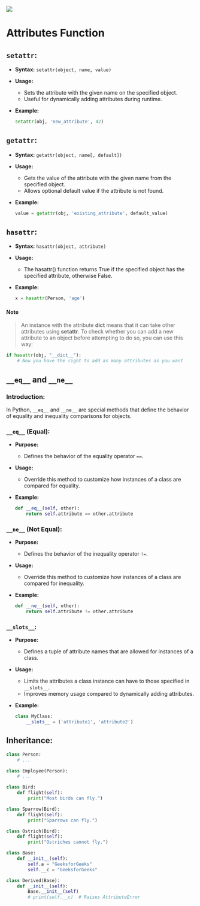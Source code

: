

![](https://image.slidesharecdn.com/python-inheritance-221229153155-5a061320/75/pythoninheritancepptx-1-2048.jpg?cb=1672328400)

# Attributes Function

## `setattr`:

- **Syntax:** `setattr(object, name, value)`

- **Usage:**
  - Sets the attribute with the given name on the specified object.
  - Useful for dynamically adding attributes during runtime.

- **Example:**
  ```python
  setattr(obj, 'new_attribute', 42)
  ```

## `getattr`:

- **Syntax:** `getattr(object, name[, default])`

- **Usage:**
  - Gets the value of the attribute with the given name from the specified object.
  - Allows optional default value if the attribute is not found.

- **Example:**
  ```python
  value = getattr(obj, 'existing_attribute', default_value)
  ```

## `hasattr`:

- **Syntax:** `hasattr(object, attribute)`

- **Usage:**
  - The hasattr() function returns True if the specified object has the specified attribute, otherwise False.

- **Example:**

  ```python
  x = hasattr(Person, 'age')
  ```

#### Note

> An instance with the attribute **__dict__** means that it can take other attributes using **setattr**. To check whether you can add a new attribute to an object before attempting to do so, you can use this way:

```python
if hasattr(obj, "__dict__"):
    # Now you have the right to add as many attributes as you want
```

## `__eq__` and `__ne__`

### Introduction:

In Python, `__eq__` and `__ne__` are special methods that define the behavior of equality and inequality comparisons for objects.

### `__eq__` (Equal):

- **Purpose:**
  - Defines the behavior of the equality operator `==`.

- **Usage:**
  - Override this method to customize how instances of a class are compared for equality.

- **Example:**
  ```python
  def __eq__(self, other):
      return self.attribute == other.attribute
  ```

### `__ne__` (Not Equal):

- **Purpose:**
  - Defines the behavior of the inequality operator `!=`.

- **Usage:**
  - Override this method to customize how instances of a class are compared for inequality.

- **Example:**
  ```python
  def __ne__(self, other):
      return self.attribute != other.attribute
  ```

### `__slots__`:

- **Purpose:**
  - Defines a tuple of attribute names that are allowed for instances of a class.

- **Usage:**
  - Limits the attributes a class instance can have to those specified in `__slots__`.
  - Improves memory usage compared to dynamically adding attributes.

- **Example:**
  ```python
  class MyClass:
      __slots__ = ('attribute1', 'attribute2')
  ```

## Inheritance:

```python
class Person:
    # ...

class Employee(Person):
    # ...
```

```python
class Bird:
    def flight(self):
        print("Most birds can fly.")

class Sparrow(Bird):
    def flight(self):
        print("Sparrows can fly.")

class Ostrich(Bird):
    def flight(self):
        print("Ostriches cannot fly.")
```

```python
class Base:
    def __init__(self):
        self.a = "GeeksforGeeks"
        self.__c = "GeeksforGeeks"

class Derived(Base):
    def __init__(self):
        Base.__init__(self)
        # print(self.__c)  # Raises AttributeError
```